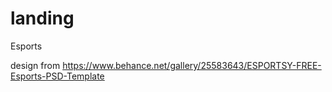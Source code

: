 # landing
Esports

design from https://www.behance.net/gallery/25583643/ESPORTSY-FREE-Esports-PSD-Template
